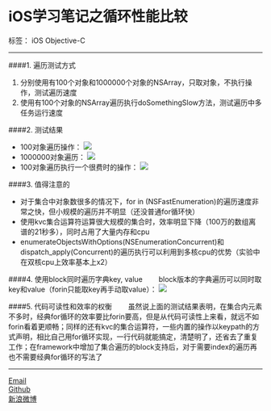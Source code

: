 ﻿# iOS学习笔记之循环性能比较

标签： iOS Objective-C


---

####1. 遍历测试方式
 1. 分别使用有100个对象和1000000个对象的NSArray，只取对象，不执行操作，测试遍历速度
 2. 使用有100个对象的NSArray遍历执行doSomethingSlow方法，测试遍历中多任务运行速度

####2. 测试结果

 - 100对象遍历操作：
 ![][1]
 - 1000000对象遍历：
 ![][2]
 - 100对象遍历执行一个很费时的操作：
 ![][3]

####3. 值得注意的

 - 对于集合中对象数很多的情况下，for in (NSFastEnumeration)的遍历速度非常之快，但小规模的遍历并不明显（还没普通for循环快）
 - 使用kvc集合运算符运算很大规模的集合时，效率明显下降（100万的数组离谱的21秒多），同时占用了大量内存和cpu
 - enumerateObjectsWithOptions(NSEnumerationConcurrent)和dispatch_apply(Concurrent)的遍历执行可以利用到多核cpu的优势（实验中在双核cpu上效率基本上x2）

####4. 使用block同时遍历字典key, value
　　block版本的字典遍历可以同时取key和value（forin只能取key再手动取value）：
![][4]

####5. 代码可读性和效率的权衡
　　虽然说上面的测试结果表明，在集合内元素不多时，经典for循环的效率要比forin要高，但是从代码可读性上来看，就远不如forin看着更顺畅；同样的还有kvc的集合运算符，一些内置的操作以keypath的方式声明，相比自己用for循环实现，一行代码就能搞定，清楚明了，还省去了重复工作；在framework中增加了集合遍历的block支持后，对于需要index的遍历再也不需要经典for循环的写法了
<br />

---
<i class="icon-envelope-alt"></i> [Email](https://mail.google.com/mail/u/0/#inbox)  
<i class="icon-github"></i>  [Github](https://github.com/ZXIOU)  
<i class="icon-weibo"></i>  [新浪微博](http://weibo.com/3895542020/profile?rightmod=1&wvr=6&mod=personinfo&is_all=1#_loginLayer_1461903468940)

  [1]: https://github.com/ZXIOU/iOS-Study-Notes/blob/master/Photo%20Resource/%E5%A4%9A%E7%BB%A7%E6%89%BF%E6%96%B9%E5%BC%8F/100%E5%AF%B9%E8%B1%A1%E9%81%8D%E5%8E%86.png
  [2]: https://github.com/ZXIOU/iOS-Study-Notes/blob/master/Photo%20Resource/%E5%A4%9A%E7%BB%A7%E6%89%BF%E6%96%B9%E5%BC%8F/1000000%E5%AF%B9%E8%B1%A1%E9%81%8D%E5%8E%86.png
  [3]: https://github.com/ZXIOU/iOS-Study-Notes/blob/master/Photo%20Resource/%E5%A4%9A%E7%BB%A7%E6%89%BF%E6%96%B9%E5%BC%8F/100%E5%AF%B9%E8%B1%A1%E9%81%8D%E5%8E%86%E8%B4%B9%E6%97%B6%E6%93%8D%E4%BD%9C.png
  [4]: https://github.com/ZXIOU/iOS-Study-Notes/blob/master/Photo%20Resource/%E5%A4%9A%E7%BB%A7%E6%89%BF%E6%96%B9%E5%BC%8F/block%E9%81%8D%E5%8E%86.png
